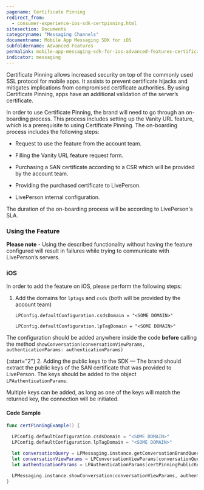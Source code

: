 ```yaml
---
pagename: Certificate Pinning
redirect_from:
  - consumer-experience-ios-sdk-certpinning.html
sitesection: Documents
categoryname: "Messaging Channels"
documentname: Mobile App Messaging SDK for iOS
subfoldername: Advanced Features
permalink: mobile-app-messaging-sdk-for-ios-advanced-features-certificate-pinning.html
indicator: messaging
---
```


Certificate Pinning allows increased security on top of the commonly used SSL protocol for mobile apps. It assists to prevent certificate hijacks and mitigates implications from compromised certificate authorities. By using Certificate Pinning, apps have an additional validation of the server’s certificate.

In order to use Certificate Pinning, the brand will need to go through an on-boarding process. This process includes setting up the Vanity URL feature, which is a prerequisite to using Certificate Pinning. The on-boarding process includes the following steps:

  * Request to use the feature from the account team.

  * Filling the Vanity URL feature request form.

  * Purchasing a SAN certificate according to a CSR which will be provided by the account team.

  * Providing the purchased certificate to LivePerson.

  * LivePerson internal configuration.

The duration of the on-boarding process will be according to LivePerson's SLA.

### Using the Feature

   **Please note** - Using the described functionality without having the feature configured will result in failures while trying to communicate with LivePerson’s servers.

### iOS

In order to add the feature on iOS, please perform the following steps:

1. Add the domains for `lptags` and `csds` (both will be provided by the account team)

   `LPConfig.defaultConfiguration.csdsDomain = "<SOME DOMAIN>"`

   `LPConfig.defaultConfiguration.lpTagDomain = "<SOME DOMAIN>"`

The configuration should be added anywhere inside the code **before** calling the method `showConversation(conversationViewParams, authenticationParams: authenticationParams)`

{:start="2"}
2. Adding the public keys to the SDK — The brand should extract the public keys of the SAN certificate that was provided to LivePerson. The keys should be added to the object `LPAuthenticationParams`.

Multiple keys can be added, as long as one of the keys will match the returned key, the connection will be initiated.

#### Code Sample

```swift
func certPinningExample() {

  LPConfig.defaultConfiguration.csdsDomain = "<SOME DOMAIN>"
  LPConfig.defaultConfiguration.lpTagDomain = "<SOME DOMAIN>"

  let conversationQuery = LPMessaging.instance.getConversationBrandQuery("accountNumber")
  let conversationViewParams = LPConversationViewParams(conversationQuery: conversationQuery, containerViewController: self, isViewOnly: false)
  let authenticationParams = LPAuthenticationParams(certPinningPublicKeys: ["key1", "key2", "key3"])

  LPMessaging.instance.showConversation(conversationViewParams, authenticationParams: authenticationParams)
}
```
